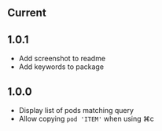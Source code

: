 ## Current

## 1.0.1

* Add screenshot to readme
* Add keywords to package

## 1.0.0

* Display list of pods matching query
* Allow copying `pod 'ITEM'` when using ⌘c
